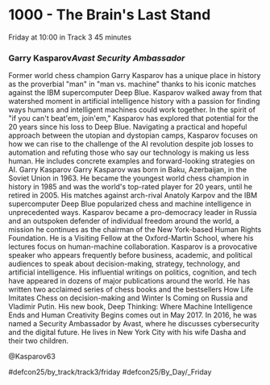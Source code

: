 # 1000 - The Brain's Last Stand
Friday at 10:00 in Track 3
45 minutes
### Garry Kasparov*Avast Security Ambassador*

Former world chess champion Garry Kasparov has a unique place in history as the proverbial "man" in "man vs. machine" thanks to his iconic matches against the IBM supercomputer Deep Blue. Kasparov walked away from that watershed moment in artificial intelligence history with a passion for finding ways humans and intelligent machines could work together. In the spirit of "if you can't beat'em, join'em," Kasparov has explored that potential for the 20 years since his loss to Deep Blue. Navigating a practical and hopeful approach between the utopian and dystopian camps, Kasparov focuses on how we can rise to the challenge of the AI revolution despite job losses to automation and refuting those who say our technology is making us less human. He includes concrete examples and forward-looking strategies on AI.
Garry Kasparov
Garry Kasparov was born in Baku, Azerbaijan, in the Soviet Union in 1963. He became the youngest world chess champion in history in 1985 and was the world's top-rated player for 20 years, until he retired in 2005. His matches against arch-rival Anatoly Karpov and the IBM supercomputer Deep Blue popularized chess and machine intelligence in unprecedented ways. Kasparov became a pro-democracy leader in Russia and an outspoken defender of individual freedom around the world, a mission he continues as the chairman of the New York-based Human Rights Foundation. He is a Visiting Fellow at the Oxford-Martin School, where his lectures focus on human-machine collaboration. Kasparov is a provocative speaker who appears frequently before business, academic, and political audiences to speak about decision-making, strategy, technology, and artificial intelligence. His influential writings on politics, cognition, and tech have appeared in dozens of major publications around the world. He has written two acclaimed series of chess books and the bestsellers How Life Imitates Chess on decision-making and Winter Is Coming on Russia and Vladimir Putin. His new book, Deep Thinking: Where Machine Intelligence Ends and Human Creativity Begins comes out in May 2017. In 2016, he was named a Security Ambassador by Avast, where he discusses cybersecurity and the digital future. He lives in New York City with his wife Dasha and their two children.

@Kasparov63

#defcon25/by_track/track3/friday #defcon25/By_Day/_Friday
